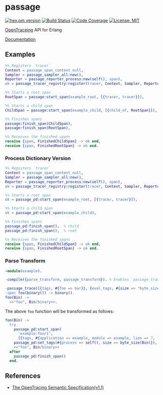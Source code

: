 passage
=======

[![hex.pm version](https://img.shields.io/hexpm/v/passage.svg)](https://hex.pm/packages/passage)
[![Build Status](https://travis-ci.org/sile/passage.svg?branch=master)](https://travis-ci.org/sile/passage)
[![Code Coverage](https://codecov.io/gh/sile/passage/branch/master/graph/badge.svg)](https://codecov.io/gh/sile/passage/branch/master)
[![License: MIT](https://img.shields.io/badge/license-MIT-blue.svg)](LICENSE)

[OpenTraceing](http://opentracing.io/) API for Erlang

[Documentation](https://hexdocs.pm/passage/)

Examples
---------

```erlang
%% Registers `tracer`
Context = passage_span_context_null,
Sampler = passage_sampler_all:new(),
Reporter = passage_reporter_process:new(self(), span),
ok = passage_tracer_registry:register(tracer, Context, Sampler, Reporter),

%% Starts a root span
RootSpan = passage:start_span(example_root, [{tracer, tracer}]),

%% Starts a child span
ChildSpan = passage:start_span(example_child, [{child_of, RootSpan}]),

%% Finishes spans
passage:finish_span(ChildSpan),
passage:finish_span(RootSpan),

%% Receives the finished spans
receive {span, FinishedChildSpan} -> ok end,
receive {span, FinishedRootSpan} -> ok end.
```

### Process Dictionary Version

```erlang
%% Registers `tracer`
Context = passage_span_context_null,
Sampler = passage_sampler_all:new(),
Reporter = passage_reporter_process:new(self(), span),
ok = passage_tracer_registry:register(tracer, Context, Sampler, Reporter),

%% Starts a root span
ok = passage_pd:start_span(example_root, [{tracer, tracer}]),

%% Starts a child span
ok = passage_pd:start_span(example_child),

%% Finishes spans
passage_pd:finish_span(),  % child
passage_pd:finish_span(),  % root

%% Receives the finished spans
receive {span, FinishedChildSpan} -> ok end,
receive {span, FinishedRootSpan} -> ok end.
```

### Parse Transform

```erlang
-module(example).

-compile({parse_transform, passage_transform}). % Enables `passage_transform'

-passage_trace([{tags, #{foo => bar}}, {eval_tags, #{size => "byte_size(Bin)"}}]).
-spec foo(binary()) -> binary().
foo(Bin) ->
  <<"foo", Bin/binary>>.
```

The above `foo` function will be transformed as follows:
```erlang
foo(Bin) ->
  try
    passage_pd:start_span(
      'example:foo/1',
      [{tags, #{application => example, module => example, lien => 7, foo => bar}}]),
    passage_pd:set_tags(#{process => self(), size => byte_size(Bin)}),
    <<"foo", Bin/binary>>
  after
    passage_pd:finish_span()
  end.
```

References
-----------

- [The OpenTracing Semantic Specification(v1.1)](https://github.com/opentracing/specification/blob/1.1/specification.md)
